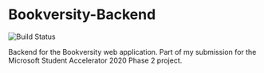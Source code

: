 # Bookversity-Backend
![Build Status](https://dev.azure.com/msa-devops/Bookversity/_apis/build/status/marknzl.Bookversity-Backend?branchName=master)

Backend for the Bookversity web application. Part of my submission for the Microsoft Student Accelerator 2020 Phase 2 project.
